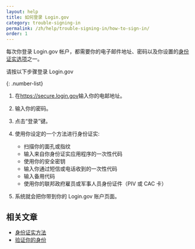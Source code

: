 ```yaml
---
layout: help
title: 如何登录 Login.gov
category: trouble-signing-in
permalink: /zh/help/trouble-signing-in/how-to-sign-in/
order: 1
---
```

每次你登录 Login.gov 帐户，都需要你的电子邮件地址、密码以及你设置的[身份证实选项](/help/get-started/authentication-methods/)之一。

请按以下步骤登录 Login.gov

{: .number-list}
1. 在<https://secure.login.gov>输入你的电邮地址。
2. 输入你的密码。
3. 点击“登录”键。
4. 使用你设定的一个方法进行身份证实:
   
   * 扫描你的面孔或指纹
   * 输入来自你身份证实应用程序的一次性代码
   * 使用你的安全密钥
   * 输入你通过短信或电话收到的一次性代码
   * 输入备用代码
   * 使用你的联邦政府雇员或军事人员身份证件（PIV 或 CAC 卡）
5. 系统就会把你带到你的 Login.gov 账户页面。

## 相关文章

* [身份证实方法](/help/get-started/authentication-methods/)
* [验证你的身份](/help/verify-your-identity/)
